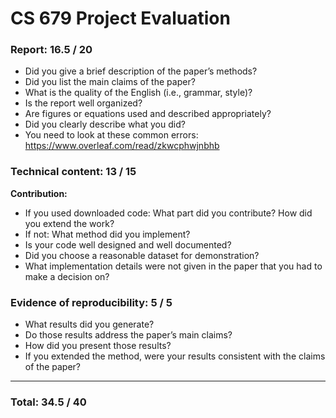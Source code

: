 # CS 679 Project Evaluation

### Report: 16.5 / 20

- Did you give a brief description of the paper’s methods?
- Did you list the main claims of the paper?
- What is the quality of the English (i.e., grammar, style)?
- Is the report well organized?
- Are figures or equations used and described appropriately?
- Did you clearly describe what you did?
- You need to look at these common errors: https://www.overleaf.com/read/zkwcphwjnbhb

### Technical content: 13 / 15

**Contribution:**

- If you used downloaded code: What part did you contribute? How did you extend the work?
- If not: What method did you implement?
- Is your code well designed and well documented?
- Did you choose a reasonable dataset for demonstration?
- What implementation details were not given in the paper that you had to make a decision on?

### Evidence of reproducibility: 5 / 5

- What results did you generate?
- Do those results address the paper’s main claims?
- How did you present those results?
- If you extended the method, were your results consistent with the claims of the paper?

---

### Total: 34.5 / 40
